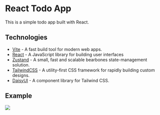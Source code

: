 # React Todo App
This is a simple todo app built with React.

## Technologies
- [Vite](https://vitejs.dev/) - A fast build tool for modern web apps.
- [React](https://reactjs.org/) - A JavaScript library for building user interfaces
- [Zustand]() - A small, fast and scalable bearbones state-management solution.
- [TailwindCSS](https://tailwindcss.com/) - A utility-first CSS framework for rapidly building custom designs.
- [DaisyUI](https://daisyui.com/) - A component library for Tailwind CSS.


## Example
<img src="https://cdn.discordapp.com/attachments/965927386271055892/1151019031973875742/image.png">